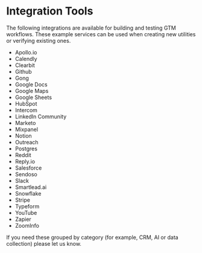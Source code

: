 # Integration Tools

The following integrations are available for building and testing GTM workflows. These example services can be used when creating new utilities or verifying existing ones.

- Apollo.io
- Calendly
- Clearbit
- Github
- Gong
- Google Docs
- Google Maps
- Google Sheets
- HubSpot
- Intercom
- LinkedIn Community
- Marketo
- Mixpanel
- Notion
- Outreach
- Postgres
- Reddit
- Reply.io
- Salesforce
- Sendoso
- Slack
- Smartlead.ai
- Snowflake
- Stripe
- Typeform
- YouTube
- Zapier
- ZoomInfo

If you need these grouped by category (for example, CRM, AI or data collection) please let us know.
